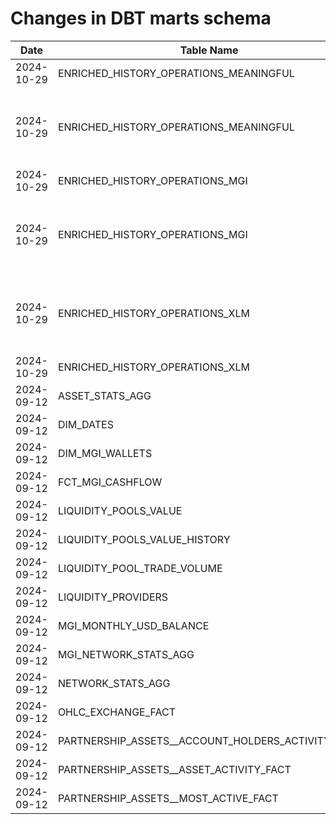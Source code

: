 # Changes in DBT marts schema

| Date       |       Table Name                | Operation     | Columns                  |
|------------|---------------------------------|---------------|--------------------------|
| 2024-10-29 | ENRICHED_HISTORY_OPERATIONS_MEANINGFUL | column_added | airflow_start_ts, details_json |
| 2024-10-29 | ENRICHED_HISTORY_OPERATIONS_MEANINGFUL | type_changed | min_price_r, claimants, path, asset_balance_changes, parameters_decoded, parameters, max_price_r |
| 2024-10-29 | ENRICHED_HISTORY_OPERATIONS_MGI | column_added | details_json, airflow_start_ts |
| 2024-10-29 | ENRICHED_HISTORY_OPERATIONS_MGI | type_changed | claimants, asset_balance_changes, parameters_decoded, max_price_r, min_price_r, parameters, path |
| 2024-10-29 | ENRICHED_HISTORY_OPERATIONS_XLM | type_changed | parameters, max_price_r, min_price_r, path, asset_balance_changes, parameters_decoded, claimants |
| 2024-10-29 | ENRICHED_HISTORY_OPERATIONS_XLM | column_added | details_json, airflow_start_ts |
| 2024-09-12 | ASSET_STATS_AGG | column_added | airflow_start_ts |
| 2024-09-12 | DIM_DATES | column_added | airflow_start_ts |
| 2024-09-12 | DIM_MGI_WALLETS | column_added | airflow_start_ts |
| 2024-09-12 | FCT_MGI_CASHFLOW | column_added | airflow_start_ts |
| 2024-09-12 | LIQUIDITY_POOLS_VALUE | column_added | airflow_start_ts |
| 2024-09-12 | LIQUIDITY_POOLS_VALUE_HISTORY | column_added | airflow_start_ts |
| 2024-09-12 | LIQUIDITY_POOL_TRADE_VOLUME | column_added | airflow_start_ts |
| 2024-09-12 | LIQUIDITY_PROVIDERS | column_added | airflow_start_ts |
| 2024-09-12 | MGI_MONTHLY_USD_BALANCE | column_added | airflow_start_ts |
| 2024-09-12 | MGI_NETWORK_STATS_AGG | column_added | airflow_start_ts |
| 2024-09-12 | NETWORK_STATS_AGG | column_added | airflow_start_ts |
| 2024-09-12 | OHLC_EXCHANGE_FACT | column_added | airflow_start_ts |
| 2024-09-12 | PARTNERSHIP_ASSETS__ACCOUNT_HOLDERS_ACTIVITY_FACT | column_added | airflow_start_ts |
| 2024-09-12 | PARTNERSHIP_ASSETS__ASSET_ACTIVITY_FACT | column_added | airflow_start_ts |
| 2024-09-12 | PARTNERSHIP_ASSETS__MOST_ACTIVE_FACT | column_added | airflow_start_ts |
